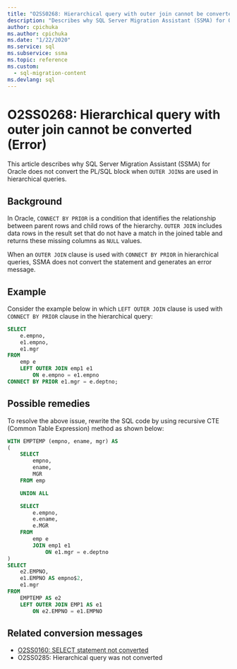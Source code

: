 ```yaml
---
title: "O2SS0268: Hierarchical query with outer join cannot be converted (Error)"
description: "Describes why SQL Server Migration Assistant (SSMA) for Oracle does not convert the PL/SQL block when outer joins are used in hierarchical queries."
author: cpichuka
ms.author: cpichuka
ms.date: "1/22/2020"
ms.service: sql
ms.subservice: ssma
ms.topic: reference
ms.custom:
  - sql-migration-content
ms.devlang: sql
---
```


# O2SS0268: Hierarchical query with outer join cannot be converted (Error)

This article describes why SQL Server Migration Assistant (SSMA) for Oracle does not convert the PL/SQL block when `OUTER JOIN`s are used in hierarchical queries.

## Background

In Oracle, `CONNECT BY PRIOR` is a condition that identifies the relationship between parent rows and child rows of the hierarchy. `OUTER JOIN` includes data rows in the result set that do not have a match in the joined table and returns these missing columns as `NULL` values.

When an `OUTER JOIN` clause is used with `CONNECT BY PRIOR` in hierarchical queries, SSMA does not convert the statement and generates an error message.

## Example

Consider the example below in which `LEFT OUTER JOIN` clause is used with `CONNECT BY PRIOR` clause in the hierarchical query:

```sql
SELECT
    e.empno,
    e1.empno,
    e1.mgr
FROM
    emp e
    LEFT OUTER JOIN emp1 e1
        ON e.empno = e1.empno
CONNECT BY PRIOR e1.mgr = e.deptno;
```

## Possible remedies

To resolve the above issue, rewrite the SQL code by using recursive CTE (Common Table Expression) method as shown below:

```sql
WITH EMPTEMP (empno, ename, mgr) AS
(
    SELECT
        empno,
        ename,
        MGR
    FROM emp

    UNION ALL

    SELECT
        e.empno,
        e.ename,
        e.MGR
    FROM
        emp e
        JOIN emp1 e1
            ON e1.mgr = e.deptno
)
SELECT
    e2.EMPNO,
    e1.EMPNO AS empno$2,
    e1.mgr
FROM
    EMPTEMP AS e2
    LEFT OUTER JOIN EMP1 AS e1
        ON e2.EMPNO = e1.EMPNO
```

## Related conversion messages

* [O2SS0160: SELECT statement not converted](o2ss0160.md)
* O2SS0285: Hierarchical query was not converted

